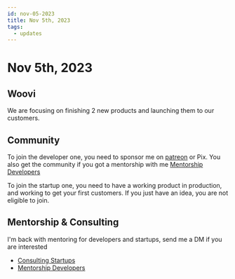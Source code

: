 ```yaml
---
id: nov-05-2023
title: Nov 5th, 2023
tags:
  - updates
---
```


# Nov 5th, 2023

## Woovi

We are focusing on finishing 2 new products and launching them to our customers.

## Community

To join the developer one, you need to sponsor me on [patreon](https://www.patreon.com/sibelius) or Pix.
You also get the community if you got a mentorship with me [Mentorship Developers](../../paid-mentorship-developers.mdx)

To join the startup one, you need to have a working product in production, and working to get your first customers.
If you just have an idea, you are not eligible to join.

## Mentorship & Consulting

I'm back with mentoring for developers and startups, send me a DM if you are interested

- [Consulting Startups](../../paid-consulting-startups.mdx)
- [Mentorship Developers](../../paid-mentorship-developers.mdx)
